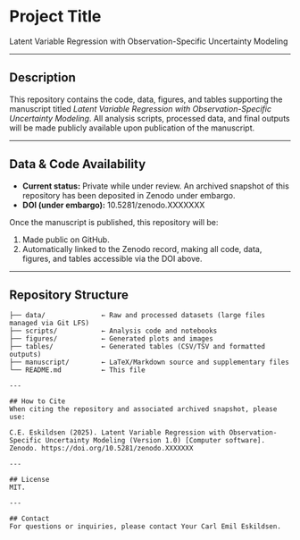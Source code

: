 # Project Title

Latent Variable Regression with Observation-Specific Uncertainty Modeling

---

## Description

This repository contains the code, data, figures, and tables supporting the manuscript titled *Latent Variable Regression with Observation-Specific Uncertainty Modeling*. All analysis scripts, processed data, and final outputs will be made publicly available upon publication of the manuscript.

---

## Data & Code Availability

- **Current status:** Private while under review. An archived snapshot of this repository has been deposited in Zenodo under embargo.  
- **DOI (under embargo):** 10.5281/zenodo.XXXXXXX

Once the manuscript is published, this repository will be:
1. Made public on GitHub.  
2. Automatically linked to the Zenodo record, making all code, data, figures, and tables accessible via the DOI above.

---

## Repository Structure

```plain
├── data/              ← Raw and processed datasets (large files managed via Git LFS)
├── scripts/           ← Analysis code and notebooks
├── figures/           ← Generated plots and images
├── tables/            ← Generated tables (CSV/TSV and formatted outputs)
├── manuscript/        ← LaTeX/Markdown source and supplementary files
└── README.md          ← This file

---

## How to Cite
When citing the repository and associated archived snapshot, please use:

C.E. Eskildsen (2025). Latent Variable Regression with Observation-Specific Uncertainty Modeling (Version 1.0) [Computer software]. Zenodo. https://doi.org/10.5281/zenodo.XXXXXXX

---

## License
MIT.

---

## Contact
For questions or inquiries, please contact Your Carl Emil Eskildsen.
